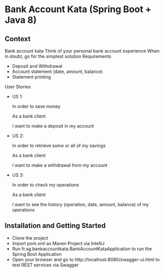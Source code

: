 # Bank Account Kata (Spring Boot + Java 8)
## Context
Bank account kata Think of your personal bank account experience When in doubt, go for the simplest solution Requirements

- Deposit and Withdrawal
- Account statement (date, amount, balance)
- Statement printing
 

User Stories

- US 1:

    In order to save money
    
    As a bank client
    
    I want to make a deposit in my account

- US 2:

    In order to retrieve some or all of my savings

    As a bank client

    I want to make a withdrawal from my account

- US 3:

    In order to check my operations

    As a bank client

    I want to see the history (operation, date, amount, balance) of my operations

## Installation and Getting Started

- Clone the project
- Import pom.xml as Maven Project via IntelliJ
- Run fr.sg.bankaccountkata.BankAccountKataApplication to run the Spring Boot Application 
- Open your browser and go to http://localhost:8080/swagger-ui.html to test REST services via Swagger
